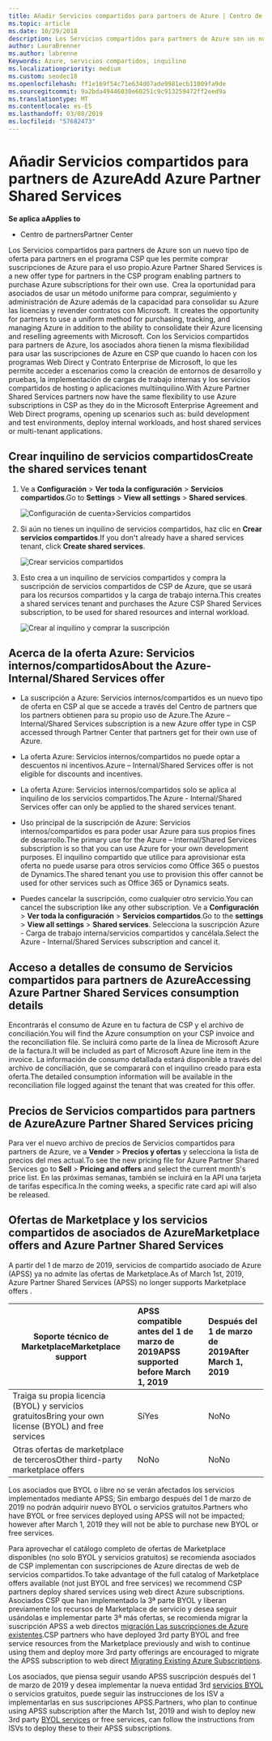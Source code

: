 ```yaml
---
title: Añadir Servicios compartidos para partners de Azure | Centro de partners
ms.topic: article
ms.date: 10/29/2018
description: Los Servicios compartidos para partners de Azure son un nuevo tipo de oferta para partners en el programa CSP que les permite comprar suscripciones de Azure para el uso propio.
author: LauraBrenner
ms.author: labrenne
Keywords: Azure, servicios compartidos, inquilino
ms.localizationpriority: medium
ms.custom: seodec18
ms.openlocfilehash: ff1e169f54c71e634d07ade9981ecb11009fa9de
ms.sourcegitcommit: 9a2bda49446030e60251c9c913259472ff2eed9a
ms.translationtype: MT
ms.contentlocale: es-ES
ms.lasthandoff: 03/08/2019
ms.locfileid: "57682473"
---
```

# <a name="add-azure-partner-shared-services"></a><span data-ttu-id="43949-104">Añadir Servicios compartidos para partners de Azure</span><span class="sxs-lookup"><span data-stu-id="43949-104">Add Azure Partner Shared Services</span></span>

<span data-ttu-id="43949-105">**Se aplica a**</span><span class="sxs-lookup"><span data-stu-id="43949-105">**Applies to**</span></span>

-  <span data-ttu-id="43949-106">Centro de partners</span><span class="sxs-lookup"><span data-stu-id="43949-106">Partner Center</span></span>

<span data-ttu-id="43949-107">Los Servicios compartidos para partners de Azure son un nuevo tipo de oferta para partners en el programa CSP que les permite comprar suscripciones de Azure para el uso propio.</span><span class="sxs-lookup"><span data-stu-id="43949-107">Azure Partner Shared Services is a new offer type for partners in the CSP program enabling partners to purchase Azure subscriptions for their own use.</span></span><span data-ttu-id="43949-108">  Crea la oportunidad para asociados de usar un método uniforme para comprar, seguimiento y administración de Azure además de la capacidad para consolidar su Azure las licencias y revender contratos con Microsoft.</span><span class="sxs-lookup"><span data-stu-id="43949-108">  It creates the opportunity for partners to use a uniform method for purchasing, tracking, and managing Azure in addition to the ability to consolidate their Azure licensing and reselling agreements with Microsoft.</span></span> <span data-ttu-id="43949-109">Con los Servicios compartidos para partners de Azure, los asociados ahora tienen la misma flexibilidad para usar las suscripciones de Azure en CSP que cuando lo hacen con los programas Web Direct y Contrato Enterprise de Microsoft, lo que les permite acceder a escenarios como la creación de entornos de desarrollo y pruebas, la implementación de cargas de trabajo internas y los servicios compartidos de hosting o aplicaciones multiinquilino.</span><span class="sxs-lookup"><span data-stu-id="43949-109">With Azure Partner Shared Services partners now have the same flexibility to use Azure subscriptions in CSP as they do in the Microsoft Enterprise Agreement and Web Direct programs, opening up scenarios such as:  build development and test environments, deploy internal workloads, and host shared services or multi-tenant applications.</span></span>  

## <a name="create-the-shared-services-tenant"></a><span data-ttu-id="43949-110">Crear inquilino de servicios compartidos</span><span class="sxs-lookup"><span data-stu-id="43949-110">Create the shared services tenant</span></span>

1. <span data-ttu-id="43949-111">Ve a **Configuración** > **Ver toda la configuración** > **Servicios compartidos**.</span><span class="sxs-lookup"><span data-stu-id="43949-111">Go to **Settings** > **View all settings** > **Shared services**.</span></span>

    ![**Configuración de cuenta**>**Servicios compartidos**](images/sharedservices2.png)

2. <span data-ttu-id="43949-113">Si aún no tienes un inquilino de servicios compartidos, haz clic en **Crear servicios compartidos**.</span><span class="sxs-lookup"><span data-stu-id="43949-113">If you don't already have a shared services tenant, click **Create shared services**.</span></span>

    ![Crear servicios compartidos](images/sharedservices3.png)

3. <span data-ttu-id="43949-115">Esto crea a un inquilino de servicios compartidos y compra la suscripción de servicios compartidos de CSP de Azure, que se usará para los recursos compartidos y la carga de trabajo interna.</span><span class="sxs-lookup"><span data-stu-id="43949-115">This creates a shared services tenant and purchases the Azure CSP Shared Services subscription, to be used for shared resources and internal workload.</span></span>

    ![Crear al inquilino y comprar la suscripción](images/sharedservices5.png)

## <a name="about-the-azure--internalshared-services-offer"></a><span data-ttu-id="43949-117">Acerca de la oferta Azure: Servicios internos/compartidos</span><span class="sxs-lookup"><span data-stu-id="43949-117">About the Azure- Internal/Shared Services offer</span></span>

- <span data-ttu-id="43949-118">La suscripción a Azure: Servicios internos/compartidos es un nuevo tipo de oferta en CSP al que se accede a través del Centro de partners que los partners obtienen para su propio uso de Azure.</span><span class="sxs-lookup"><span data-stu-id="43949-118">The Azure – Internal/Shared Services subscription is a new Azure offer type in CSP accessed through Partner Center that partners get for their own use of Azure.</span></span> 

- <span data-ttu-id="43949-119">La oferta Azure: Servicios internos/compartidos no puede optar a descuentos ni incentivos.</span><span class="sxs-lookup"><span data-stu-id="43949-119">Azure – Internal/Shared Services offer is not eligible for discounts and incentives.</span></span>

- <span data-ttu-id="43949-120">La oferta Azure: Servicios internos/compartidos solo se aplica al inquilino de los servicios compartidos.</span><span class="sxs-lookup"><span data-stu-id="43949-120">The Azure - Internal/Shared Services offer can only be applied to the shared services tenant.</span></span>

- <span data-ttu-id="43949-121">Uso principal de la suscripción de Azure: Servicios internos/compartidos es para poder usar Azure para sus propios fines de desarrollo.</span><span class="sxs-lookup"><span data-stu-id="43949-121">The primary use for the Azure – Internal/Shared Services subscription is so that you can use Azure for your own development purposes.</span></span> <span data-ttu-id="43949-122">El inquilino compartido que utilice para aprovisionar esta oferta no puede usarse para otros servicios como Office 365 o puestos de Dynamics.</span><span class="sxs-lookup"><span data-stu-id="43949-122">The shared tenant you use to provision this offer cannot be used for other services such as Office 365 or Dynamics seats.</span></span> 

- <span data-ttu-id="43949-123">Puedes cancelar la suscripción, como cualquier otro servicio.</span><span class="sxs-lookup"><span data-stu-id="43949-123">You can cancel the subscription like any other subscription.</span></span> <span data-ttu-id="43949-124">Ve a **Configuración** > **Ver toda la configuración** > **Servicios compartidos**.</span><span class="sxs-lookup"><span data-stu-id="43949-124">Go to the **settings** > **View all settings** > **Shared services**.</span></span> <span data-ttu-id="43949-125">Selecciona la suscripción Azure - Carga de trabajo interna/servicios compartidos y cancélala.</span><span class="sxs-lookup"><span data-stu-id="43949-125">Select the Azure - Internal/Shared Services subscription and cancel it.</span></span>

## <a name="accessing-azure-partner-shared-services-consumption-details"></a><span data-ttu-id="43949-126">Acceso a detalles de consumo de Servicios compartidos para partners de Azure</span><span class="sxs-lookup"><span data-stu-id="43949-126">Accessing Azure Partner Shared Services consumption details</span></span>

<span data-ttu-id="43949-127">Encontrarás el consumo de Azure en tu factura de CSP y el archivo de conciliación.</span><span class="sxs-lookup"><span data-stu-id="43949-127">You will find the Azure consumption on your CSP invoice and the reconciliation file.</span></span> <span data-ttu-id="43949-128">Se incluirá como parte de la línea de Microsoft Azure de la factura.</span><span class="sxs-lookup"><span data-stu-id="43949-128">It will be included as part of Microsoft Azure line item in the invoice.</span></span> <span data-ttu-id="43949-129">La información de consumo detallada estará disponible a través del archivo de conciliación, que se comparará con el inquilino creado para esta oferta.</span><span class="sxs-lookup"><span data-stu-id="43949-129">The detailed consumption information will be available in the reconciliation file logged against the tenant that was created for this offer.</span></span> 

## <a name="azure-partner-shared-services-pricing"></a><span data-ttu-id="43949-130">Precios de Servicios compartidos para partners de Azure</span><span class="sxs-lookup"><span data-stu-id="43949-130">Azure Partner Shared Services pricing</span></span>

<span data-ttu-id="43949-131">Para ver el nuevo archivo de precios de Servicios compartidos para partners de Azure, ve a **Vender** > **Precios y ofertas** y selecciona la lista de precios del mes actual.</span><span class="sxs-lookup"><span data-stu-id="43949-131">To see the new pricing file for Azure Partner Shared Services go to **Sell** > **Pricing and offers** and select the current month's price list.</span></span> <span data-ttu-id="43949-132">En las próximas semanas, también se incluirá en la API una tarjeta de tarifas específica.</span><span class="sxs-lookup"><span data-stu-id="43949-132">In the coming weeks, a specific rate card api will also be released.</span></span>

## <a name="marketplace-offers-and-azure-partner-shared-services"></a><span data-ttu-id="43949-133">Ofertas de Marketplace y los servicios compartidos de asociados de Azure</span><span class="sxs-lookup"><span data-stu-id="43949-133">Marketplace offers and Azure Partner Shared Services</span></span>

<span data-ttu-id="43949-134">A partir del 1 de marzo de 2019, servicios de compartido asociado de Azure (APSS) ya no admite las ofertas de Marketplace.</span><span class="sxs-lookup"><span data-stu-id="43949-134">As of March 1st, 2019, Azure Partner Shared Services (APSS) no longer supports Marketplace offers .</span></span>   

|<span data-ttu-id="43949-135">**Soporte técnico de Marketplace**</span><span class="sxs-lookup"><span data-stu-id="43949-135">**Marketplace support**</span></span>   |<span data-ttu-id="43949-136">**APSS compatible antes del 1 de marzo de 2019**</span><span class="sxs-lookup"><span data-stu-id="43949-136">**APSS supported before March 1, 2019**</span></span>|<span data-ttu-id="43949-137">**Después del 1 de marzo de 2019**</span><span class="sxs-lookup"><span data-stu-id="43949-137">**After March 1, 2019**</span></span>|
|---------------------------|:----------------------------|:-------------------|
|<span data-ttu-id="43949-138">Traiga su propia licencia (BYOL) y servicios gratuitos</span><span class="sxs-lookup"><span data-stu-id="43949-138">Bring your own license (BYOL) and free services</span></span>   | <span data-ttu-id="43949-139">Sí</span><span class="sxs-lookup"><span data-stu-id="43949-139">Yes</span></span>   | <span data-ttu-id="43949-140">No</span><span class="sxs-lookup"><span data-stu-id="43949-140">No</span></span>|
|<span data-ttu-id="43949-141">Otras ofertas de marketplace de terceros</span><span class="sxs-lookup"><span data-stu-id="43949-141">Other third-party marketplace offers</span></span>   | <span data-ttu-id="43949-142">No</span><span class="sxs-lookup"><span data-stu-id="43949-142">No</span></span>   |<span data-ttu-id="43949-143">No</span><span class="sxs-lookup"><span data-stu-id="43949-143">No</span></span>|


<span data-ttu-id="43949-144">Los asociados que BYOL o libre no se verán afectados los servicios implementados mediante APSS; Sin embargo después del 1 de marzo de 2019 no podrán adquirir nuevo BYOL o servicios gratuitos.</span><span class="sxs-lookup"><span data-stu-id="43949-144">Partners who have BYOL or free services deployed using APSS will not be impacted; however after  March 1, 2019 they will not be able to purchase new BYOL or free services.</span></span> 

<span data-ttu-id="43949-145">Para aprovechar el catálogo completo de ofertas de Marketplace disponibles (no solo BYOL y servicios gratuitos) se recomienda asociados de CSP implementan con suscripciones de Azure directas de web de servicios compartidos.</span><span class="sxs-lookup"><span data-stu-id="43949-145">To take advantage of the full catalog of Marketplace offers available (not just BYOL and free services) we recommend CSP partners deploy shared services using web direct Azure subscriptions.</span></span>  <span data-ttu-id="43949-146">Asociados CSP que han implementado la 3ª parte BYOL y liberan previamente los recursos de Marketplace de servicio y desea seguir usándolas e implementar parte 3ª más ofertas, se recomienda migrar la suscripción APSS a web directos [migración Las suscripciones de Azure existentes](https://docs.microsoft.com/azure/cloud-solution-provider/migration/migration#migrating-existing-azure-subscriptions).</span><span class="sxs-lookup"><span data-stu-id="43949-146">CSP partners who have deployed 3rd party BYOL and free service resources from the Marketplace previously and wish to continue using them and deploy more 3rd party offerings are encouraged to migrate the APSS subscription to web direct [Migrating Existing Azure Subscriptions](https://docs.microsoft.com/azure/cloud-solution-provider/migration/migration#migrating-existing-azure-subscriptions).</span></span>

<span data-ttu-id="43949-147">Los asociados, que piensa seguir usando APSS suscripción después del 1 de marzo de 2019 y desea implementar la nueva entidad 3rd [servicios BYOL](https://azuremarketplace.microsoft.com/marketplace/apps?filters=byol) o servicios gratuitos, puede seguir las instrucciones de los ISV a implementarlas en sus suscripciones APSS.</span><span class="sxs-lookup"><span data-stu-id="43949-147">Partners, who plan to continue using APSS subscription after the March 1st, 2019 and wish to deploy new 3rd party [BYOL services](https://azuremarketplace.microsoft.com/marketplace/apps?filters=byol) or free services, can follow the instructions from ISVs to deploy these to their APSS subscriptions.</span></span>

